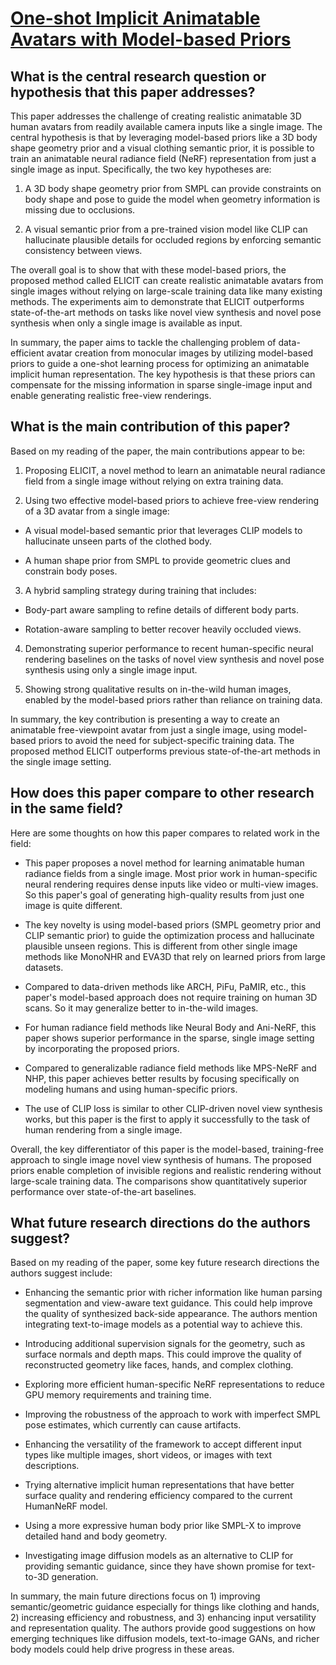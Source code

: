# [One-shot Implicit Animatable Avatars with Model-based Priors](https://arxiv.org/abs/2212.02469)

## What is the central research question or hypothesis that this paper addresses?

 This paper addresses the challenge of creating realistic animatable 3D human avatars from readily available camera inputs like a single image. The central hypothesis is that by leveraging model-based priors like a 3D body shape geometry prior and a visual clothing semantic prior, it is possible to train an animatable neural radiance field (NeRF) representation from just a single image as input. Specifically, the two key hypotheses are:

1) A 3D body shape geometry prior from SMPL can provide constraints on body shape and pose to guide the model when geometry information is missing due to occlusions. 

2) A visual semantic prior from a pre-trained vision model like CLIP can hallucinate plausible details for occluded regions by enforcing semantic consistency between views.

The overall goal is to show that with these model-based priors, the proposed method called ELICIT can create realistic animatable avatars from single images without relying on large-scale training data like many existing methods. The experiments aim to demonstrate that ELICIT outperforms state-of-the-art methods on tasks like novel view synthesis and novel pose synthesis when only a single image is available as input.

In summary, the paper aims to tackle the challenging problem of data-efficient avatar creation from monocular images by utilizing model-based priors to guide a one-shot learning process for optimizing an animatable implicit human representation. The key hypothesis is that these priors can compensate for the missing information in sparse single-image input and enable generating realistic free-view renderings.


## What is the main contribution of this paper?

 Based on my reading of the paper, the main contributions appear to be:

1. Proposing ELICIT, a novel method to learn an animatable neural radiance field from a single image without relying on extra training data. 

2. Using two effective model-based priors to achieve free-view rendering of a 3D avatar from a single image:

- A visual model-based semantic prior that leverages CLIP models to hallucinate unseen parts of the clothed body.

- A human shape prior from SMPL to provide geometric clues and constrain body poses.

3. A hybrid sampling strategy during training that includes:

- Body-part aware sampling to refine details of different body parts. 

- Rotation-aware sampling to better recover heavily occluded views.

4. Demonstrating superior performance to recent human-specific neural rendering baselines on the tasks of novel view synthesis and novel pose synthesis using only a single image input.

5. Showing strong qualitative results on in-the-wild human images, enabled by the model-based priors rather than reliance on training data.

In summary, the key contribution is presenting a way to create an animatable free-viewpoint avatar from just a single image, using model-based priors to avoid the need for subject-specific training data. The proposed method ELICIT outperforms previous state-of-the-art methods in the single image setting.


## How does this paper compare to other research in the same field?

 Here are some thoughts on how this paper compares to related work in the field:

- This paper proposes a novel method for learning animatable human radiance fields from a single image. Most prior work in human-specific neural rendering requires dense inputs like video or multi-view images. So this paper's goal of generating high-quality results from just one image is quite different.

- The key novelty is using model-based priors (SMPL geometry prior and CLIP semantic prior) to guide the optimization process and hallucinate plausible unseen regions. This is different from other single image methods like MonoNHR and EVA3D that rely on learned priors from large datasets. 

- Compared to data-driven methods like ARCH, PiFu, PaMIR, etc., this paper's model-based approach does not require training on human 3D scans. So it may generalize better to in-the-wild images.

- For human radiance field methods like Neural Body and Ani-NeRF, this paper shows superior performance in the sparse, single image setting by incorporating the proposed priors.

- Compared to generalizable radiance field methods like MPS-NeRF and NHP, this paper achieves better results by focusing specifically on modeling humans and using human-specific priors.

- The use of CLIP loss is similar to other CLIP-driven novel view synthesis works, but this paper is the first to apply it successfully to the task of human rendering from a single image.

Overall, the key differentiator of this paper is the model-based, training-free approach to single image novel view synthesis of humans. The proposed priors enable completion of invisible regions and realistic rendering without large-scale training data. The comparisons show quantitatively superior performance over state-of-the-art baselines.


## What future research directions do the authors suggest?

 Based on my reading of the paper, some key future research directions the authors suggest include:

- Enhancing the semantic prior with richer information like human parsing segmentation and view-aware text guidance. This could help improve the quality of synthesized back-side appearance. The authors mention integrating text-to-image models as a potential way to achieve this.

- Introducing additional supervision signals for the geometry, such as surface normals and depth maps. This could improve the quality of reconstructed geometry like faces, hands, and complex clothing. 

- Exploring more efficient human-specific NeRF representations to reduce GPU memory requirements and training time.

- Improving the robustness of the approach to work with imperfect SMPL pose estimates, which currently can cause artifacts.

- Enhancing the versatility of the framework to accept different input types like multiple images, short videos, or images with text descriptions.

- Trying alternative implicit human representations that have better surface quality and rendering efficiency compared to the current HumanNeRF model.

- Using a more expressive human body prior like SMPL-X to improve detailed hand and body geometry.

- Investigating image diffusion models as an alternative to CLIP for providing semantic guidance, since they have shown promise for text-to-3D generation.

In summary, the main future directions focus on 1) improving semantic/geometric guidance especially for things like clothing and hands, 2) increasing efficiency and robustness, and 3) enhancing input versatility and representation quality. The authors provide good suggestions on how emerging techniques like diffusion models, text-to-image GANs, and richer body models could help drive progress in these areas.
